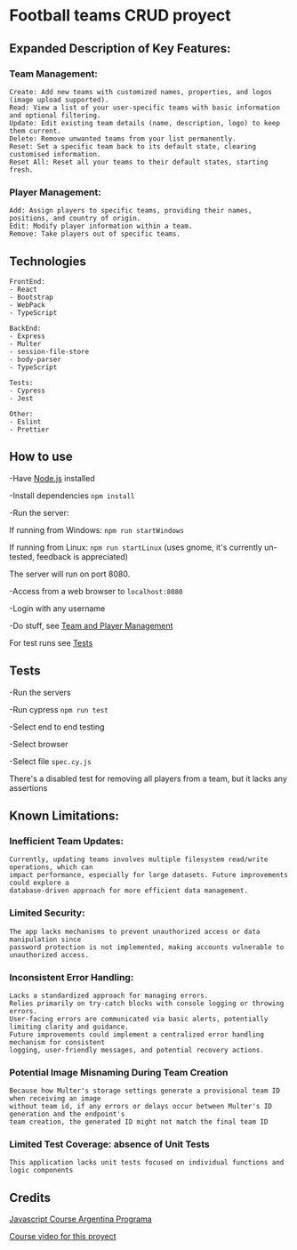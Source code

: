 # Football teams CRUD proyect

## Expanded Description of Key Features: <a name="team-management"></a>

### Team Management:

    Create: Add new teams with customized names, properties, and logos (image upload supported).
    Read: View a list of your user-specific teams with basic information and optional filtering.
    Update: Edit existing team details (name, description, logo) to keep them current.
    Delete: Remove unwanted teams from your list permanently.
    Reset: Set a specific team back to its default state, clearing customised information.
    Reset All: Reset all your teams to their default states, starting fresh.

### Player Management:
    
    Add: Assign players to specific teams, providing their names, positions, and country of origin.
    Edit: Modify player information within a team.
    Remove: Take players out of specific teams.

## Technologies

    FrontEnd:
    - React
    - Bootstrap
    - WebPack
    - TypeScript

    BackEnd:
    - Express
    - Multer
    - session-file-store
    - body-parser
    - TypeScript

    Tests:
    - Cypress
    - Jest

    Other:
    - Eslint
    - Prettier
    
## How to use

-Have [Node.js](https://nodejs.org/en) installed

-Install dependencies `npm install`

-Run the server:

If running from Windows: `npm run startWindows`

If running from Linux: `npm run startLinux` (uses gnome, it's currently un-tested, feedback is appreciated)

The server will run on port 8080.

-Access from a web browser to `localhost:8080`

-Login with any username

-Do stuff, see [Team and Player Management](#team-management)

For test runs see [Tests](#tests)

## Tests <a name="tests"></a>

-Run the servers

-Run cypress `npm run test`

-Select end to end testing

-Select browser

-Select file `spec.cy.js`

There's a disabled test for removing all players from a team, but it lacks any assertions

## Known Limitations:

### Inefficient Team Updates:

    Currently, updating teams involves multiple filesystem read/write operations, which can
    impact performance, especially for large datasets. Future improvements could explore a
    database-driven approach for more efficient data management.

### Limited Security:

    The app lacks mechanisms to prevent unauthorized access or data manipulation since 
    password protection is not implemented, making accounts vulnerable to unauthorized access.

### Inconsistent Error Handling:

    Lacks a standardized approach for managing errors.
    Relies primarily on try-catch blocks with console logging or throwing errors.
    User-facing errors are communicated via basic alerts, potentially limiting clarity and guidance.
    Future improvements could implement a centralized error handling mechanism for consistent
    logging, user-friendly messages, and potential recovery actions.

### Potential Image Misnaming During Team Creation

    Because how Multer's storage settings generate a provisional team ID when receiving an image
    without team id, if any errors or delays occur between Multer's ID generation and the endpoint's
    team creation, the generated ID might not match the final team ID

### Limited Test Coverage: absence of Unit Tests

    This application lacks unit tests focused on individual functions and logic components

## Credits
[Javascript Course Argentina Programa](https://argentinaprograma.com/)

[Course video for this proyect](https://www.youtube.com/watch?v=8LxxQeNCu4U&list=PLs73pLtDNXD893LSF8fP-EfZbGWMECmnc&index=17)
